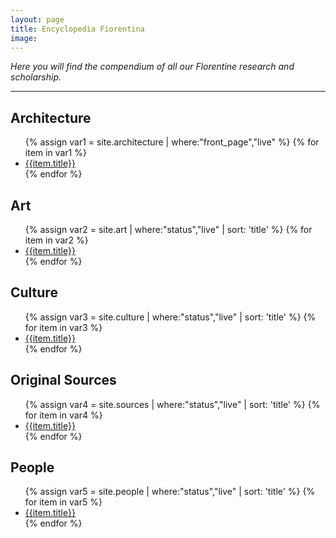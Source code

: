 ```yaml
---
layout: page
title: Encyclopedia Fiorentina
image:
---
```

<article>
  <p><em>Here you will find the compendium of all our Florentine research and scholarship.</em></p>
</article>

 <div>
	<hr>
</div>

<div class="row encyclopedia">
<article>
<h2><span class="icon fa-university"></span> Architecture</h2>
<ul>
{% assign var1 = site.architecture | where:"front_page","live"  %}
{% for item in var1 %}
  <li><a href="{{ item.url | absolute_url }}">{{item.title}}</a></li>
{% endfor %}
</ul>
</article>



<article>
<h2><span class="icon fa-paint-brush"></span> Art</h2>
<ul>
{% assign var2 = site.art | where:"status","live" | sort: 'title' %}
{% for item in var2 %}
  <li><a href="{{ item.url | absolute_url }}">{{item.title}}</a></li>
{% endfor %}
</ul>
</article>
</div>


<div class="row encyclopedia">
<article>
<h2><span class="icon fa-balance-scale"></span> Culture</h2>
<ul>
{% assign var3 = site.culture | where:"status","live" | sort: 'title' %}
{% for item in var3 %}
  <li><a href="{{ item.url | absolute_url }}">{{item.title}}</a></li>
{% endfor %}
</ul>
</article>


<article>
  <h2><span class="icon fa-file-text"></span> Original Sources</h2>
  <ul>
  {% assign var4 = site.sources | where:"status","live" | sort: 'title' %}
    {% for item in var4 %}
        <li><a href="{{ item.url | absolute_url }}">{{item.title}}</a></li>      
    {% endfor %}
  </ul>
</article>

</div>


<div class="row encyclopedia">


<article>
<h2><span class="icon fa-users"></span> People</h2>
<ul>
{% assign var5 = site.people | where:"status","live" | sort: 'title' %}
{% for item in var5 %}
  <li><a href="{{ item.url | absolute_url }}">{{item.title}}</a></li>
{% endfor %}
</ul>
</article>



</div>
